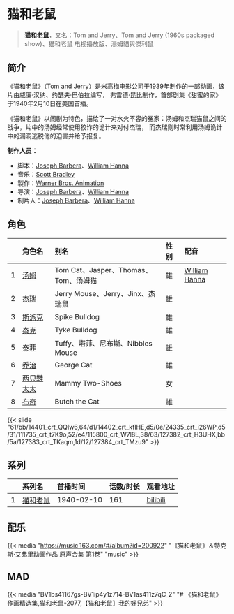 # 猫和老鼠


> <u>**[猫和老鼠](https://bgm.tv/subject/25961)**</u>，又名：Tom and Jerry、Tom and Jerry (1960s packaged show)、猫和老鼠 电视播放版、湯姆貓與傑利鼠

## 简介

《猫和老鼠》（Tom and Jerry）是米高梅电影公司于1939年制作的一部动画，该片由威廉·汉纳、约瑟夫·巴伯拉编写，
弗雷德·昆比制作，首部剧集《甜蜜的家》于1940年2月10日在美国首播。


《猫和老鼠》以闹剧为特色，描绘了一对水火不容的冤家：汤姆和杰瑞猫鼠之间的战争，片中的汤姆经常使用狡诈的诡计来对付杰瑞，
而杰瑞则时常利用汤姆诡计中的漏洞逃脱他的迫害并给予报复。

**制作人员：**
- 脚本：[Joseph Barbera](https://bgm.tv/person/49033)、[William Hanna](https://bgm.tv/person/49038)
- 音乐：[Scott Bradley](https://bgm.tv/person/33212)
- 製作：[Warner Bros. Animation](https://bgm.tv/person/13957)
- 导演：[Joseph Barbera](https://bgm.tv/person/49033)、[William Hanna](https://bgm.tv/person/49038)
- 制片人：[Joseph Barbera](https://bgm.tv/person/49033)、[William Hanna](https://bgm.tv/person/49038)

## 角色

|     |   角色名   |   别名  | 性别 |  配音  |
|:--- |:------  |:----      |:---  |:--   |
| 1 | [汤姆](https://bgm.tv/character/14401) | Tom Cat、Jasper、Thomas、Tom、汤姆猫 | 雄 | [William Hanna](https://bgm.tv/person/49038) |
| 2 | [杰瑞](https://bgm.tv/character/14402) | Jerry Mouse、Jerry、Jinx、杰瑞鼠 | 雄 |  |
| 3 | [斯派克](https://bgm.tv/character/24335) | Spike Bulldog | 雄 |  |
| 4 | [泰克](https://bgm.tv/character/111735) | Tyke Bulldog | 雄 |  |
| 5 | [泰菲](https://bgm.tv/character/115800) | Tuffy、塔菲、尼布斯、Nibbles Mouse | 雄 |  |
| 6 | [乔治](https://bgm.tv/character/127382) | George Cat | 雄 |  |
| 7 | [两只鞋太太](https://bgm.tv/character/127383) | Mammy Two-Shoes | 女 |  |
| 8 | [布奇](https://bgm.tv/character/127384) | Butch the Cat | 雄 |  |

{{< slide "61/bb/14401_crt_QQIw6,64/d1/14402_crt_kflHE,d5/0e/24335_crt_i26WP,d5/31/111735_crt_t7K9o,52/e4/115800_crt_W7l8L,38/63/127382_crt_H3UHX,bb/5a/127383_crt_TKaqm,1d/12/127384_crt_TMzu9" >}}

## 系列

|     | 系列名                                  | 首播时间       | 话数/时长 | 观看地址                                                    |
| :-- | :----------------------------------- | :--------- | :---- | :------------------------------------------------------ |
| 1   | [猫和老鼠](https://bgm.tv/subject/25961) | 1940-02-10 | 161   | [bilibili](https://www.bilibili.com/video/BV1ix4y1x7WJ) |


## 配乐

{{< media "https://music.163.com/#/album?id=200922"
"《猫和老鼠》＆特克斯·艾弗里动画作品 原声合集 第1卷"
"music" >}}
## MAD

{{< media  "BV1bs41167gs-BV1ip4y1z714-BV1as411z7qC_2"
"# 《猫和老鼠》作画精选集,猫和老鼠-2077,【猫和老鼠】我的好兄弟"  >}}
